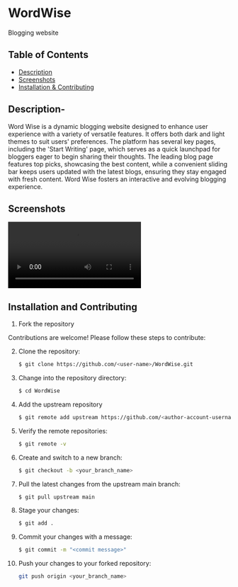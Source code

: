 # WordWise
Blogging website 


## Table of Contents

- [Description]()
- [Screenshots](#screenshots)
- [Installation & Contributing](#installation )

## Description-
Word Wise is a dynamic blogging website designed to enhance user experience with a variety of versatile features. It offers both dark and light themes to suit users' preferences. The platform has several key pages, including the 'Start Writing' page, which serves as a quick launchpad for bloggers eager to begin sharing their thoughts. The leading blog page features top picks, showcasing the best content, while a convenient sliding bar keeps users updated with the latest blogs, ensuring they stay engaged with fresh content. Word Wise fosters an interactive and evolving blogging experience.

## Screenshots



<video controls src="WhatsApp Video 2024-10-02 at 13.37.12_63060c55.mp4" title="Title"></video>

## Installation and Contributing
1. Fork the repository

Contributions are welcome! Please follow these steps to contribute:

2. Clone the repository:
   ```bash
   $ git clone https://github.com/<user-name>/WordWise.git

3. Change into the repository directory:
   ```bash
   $ cd WordWise

4. Add the upstream repository
   ```bash
   $ git remote add upstream https://github.com/<author-account-username>/WordWise.git

5. Verify the remote repositories:
   ```bash
   $ git remote -v

6. Create and switch to a new branch:
   ```bash
   $ git checkout -b <your_branch_name>

7. Pull the latest changes from the upstream main branch:
   ```bash
   $ git pull upstream main

8. Stage your changes:
   ```bash
   $ git add .

9. Commit your changes with a message:
    ```bash 
    $ git commit -m "<commit message>"

10. Push your changes to your forked repository:
    ```bash 
    git push origin <your_branch_name>
   






